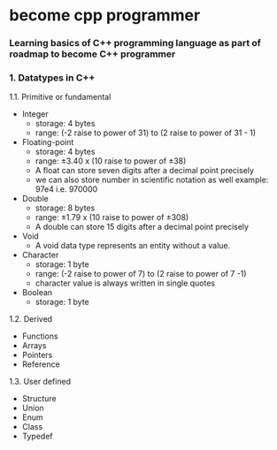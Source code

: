 # become cpp programmer

### Learning basics of C++ programming language as part of roadmap to become C++ programmer

### 1. Datatypes in C++
1.1. Primitive or fundamental
  - Integer
    - storage: 4 bytes
    - range: (-2 raise to power of 31) to (2 raise to power of 31 - 1)
  - Floating-point
    - storage: 4 bytes
    - range: ±3.40  x (10 raise to power of ±38)
    - A float can store seven digits after a decimal point precisely
    - we can also store number in scientific notation as well example: 97e4 i.e. 970000
  - Double
    - storage: 8 bytes
    - range: ±1.79  x (10 raise to power of ±308)
    - A double can store 15 digits after a decimal point precisely
  - Void
    - A void data type represents an entity without a value.
  - Character
    - storage: 1 byte
    - range: (-2 raise to power of 7) to (2 raise to power of 7 -1)
    - character value is always written in single quotes
  - Boolean
    - storage: 1 byte

1.2. Derived 
- Functions
- Arrays
- Pointers
- Reference

1.3. User defined
  - Structure
  - Union
  - Enum
  - Class
  - Typedef

